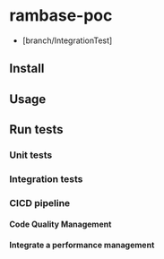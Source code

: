 # rambase-poc
- [branch/IntegrationTest]

## Install

## Usage

## Run tests

### Unit tests

### Integration tests

### CICD pipeline

#### Code Quality Management

#### Integrate a performance management

